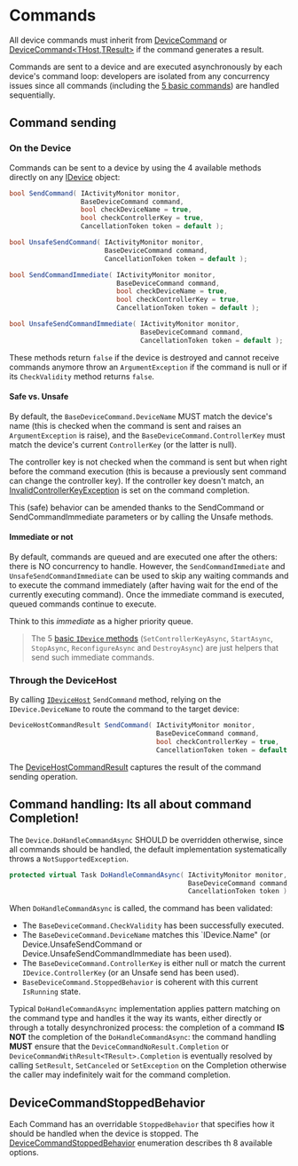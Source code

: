 # Commands

All device commands must inherit from [DeviceCommand](DeviceCommand&lt;THost&gt;.cs) or [DeviceCommand&lt;THost,TResult&gt;](DeviceCommandT.cs)
if the command generates a result.

Commands are sent to a device and are executed asynchronously by each device's command loop: developers are isolated from
any concurrency issues since all commands (including the [5 basic commands](Basic)) are handled sequentially.

## Command sending

### On the Device

Commands can be sent to a device by using the 4 available methods directly on any [IDevice](../Device/IDevice.cs) object:

```csharp
bool SendCommand( IActivityMonitor monitor,
                  BaseDeviceCommand command,
                  bool checkDeviceName = true,
                  bool checkControllerKey = true,
                  CancellationToken token = default );

bool UnsafeSendCommand( IActivityMonitor monitor,
                        BaseDeviceCommand command,
                        CancellationToken token = default );

bool SendCommandImmediate( IActivityMonitor monitor,
                           BaseDeviceCommand command,
                           bool checkDeviceName = true,
                           bool checkControllerKey = true,
                           CancellationToken token = default );

bool UnsafeSendCommandImmediate( IActivityMonitor monitor,
                                 BaseDeviceCommand command,
                                 CancellationToken token = default );
```
These methods return `false` if the device is destroyed and cannot receive commands anymore throw an `ArgumentException`
if the command is null or if its `CheckValidity` method returns `false`.

#### Safe vs. Unsafe

By default, the `BaseDeviceCommand.DeviceName` MUST match the device's name (this is checked when the command is sent
and raises an `ArgumentException` is raise),
and the `BaseDeviceCommand.ControllerKey` must match the device's current `ControllerKey` (or the latter is null).

The controller key is not checked when the command is sent but when right before the command execution (this is because a previously
sent command can change the controller key). If the controller key doesn't match, an [InvalidControllerKeyException](../Device/InvalidControllerKeyException.cs)
is set on the command completion.

This (safe) behavior can be amended thanks to the SendCommand or SendCommandImmediate parameters or by calling the Unsafe methods.

#### Immediate or not

By default, commands are queued and are executed one after the others: there is NO concurrency to handle. However, the
`SendCommandImmediate` and `UnsafeSendCommandImmediate` can be used to skip any waiting commands and to execute
the command immediately (after having wait for the end of the currently executing command).
Once the immediate command is executed, queued commands continue to execute.

Think to this *immediate* as a higher priority queue.

> The 5 [basic `IDevice` methods](Basic) (`SetControllerKeyAsync`, `StartAsync`, `StopAsync`, `ReconfigureAsync`
>  and `DestroyAsync`) are just helpers that send such immediate commands.

### Through the DeviceHost

By calling [`IDeviceHost`](../Host/IDeviceHost.cs) `SendCommand` method, relying on the `IDevice.DeviceName` to route the command to
the target device:

```csharp
DeviceHostCommandResult SendCommand( IActivityMonitor monitor,
                                     BaseDeviceCommand command,
                                     bool checkControllerKey = true,
                                     CancellationToken token = default );
```

The [DeviceHostCommandResult](../Host/DeviceHostCommandResult.cs) captures the result of the command sending operation.

## Command handling: Its all about command Completion!

The `Device.DoHandleCommandAsync` SHOULD be overridden otherwise, since all commands should be handled, the default implementation
systematically throws a `NotSupportedException`.

```csharp
protected virtual Task DoHandleCommandAsync( IActivityMonitor monitor,
                                             BaseDeviceCommand command,
                                             CancellationToken token )
```

When `DoHandleCommandAsync` is called, the command has been validated:

- The `BaseDeviceCommand.CheckValidity` has been successfully executed.
- The `BaseDeviceCommand.DeviceName` matches this `IDevice.Name" (or Device.UnsafeSendCommand or Device.UnsafeSendCommandImmediate 
has been used). 
- The `BaseDeviceCommand.ControllerKey` is either null or match the current `IDevice.ControllerKey` (or an Unsafe send has been used).
- `BaseDeviceCommand.StoppedBehavior` is coherent with this current `IsRunning` state.

Typical `DoHandleCommandAsync` implementation applies pattern matching on the command type and handles
it the way its wants, either directly or through a totally desynchronized process:
the completion of a command **IS NOT** the completion of the `DoHandleCommandAsync`: the 
command handling **MUST** ensure that the `DeviceCommandNoResult.Completion` 
or `DeviceCommandWithResult<TResult>.Completion` is eventually resolved 
by calling `SetResult`, `SetCanceled` or `SetException` on the Completion otherwise the caller 
may indefinitely wait for the command completion.

## DeviceCommandStoppedBehavior

Each Command has an overridable `StoppedBehavior` that specifies how it should be handled when the device is stopped.
The [DeviceCommandStoppedBehavior](DeviceCommandStoppedBehavior.cs) enumeration describes th 8 available options.

